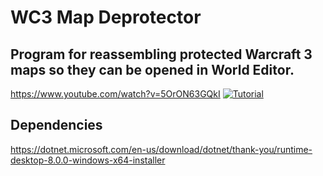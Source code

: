 # WC3 Map Deprotector
## Program for reassembling protected Warcraft 3 maps so they can be opened in World Editor.

https://www.youtube.com/watch?v=5OrON63GQkI
[![Tutorial](https://img.youtube.com/vi/5OrON63GQkI/maxresdefault.jpg)](https://www.youtube.com/watch?v=5OrON63GQkI)

## Dependencies
https://dotnet.microsoft.com/en-us/download/dotnet/thank-you/runtime-desktop-8.0.0-windows-x64-installer